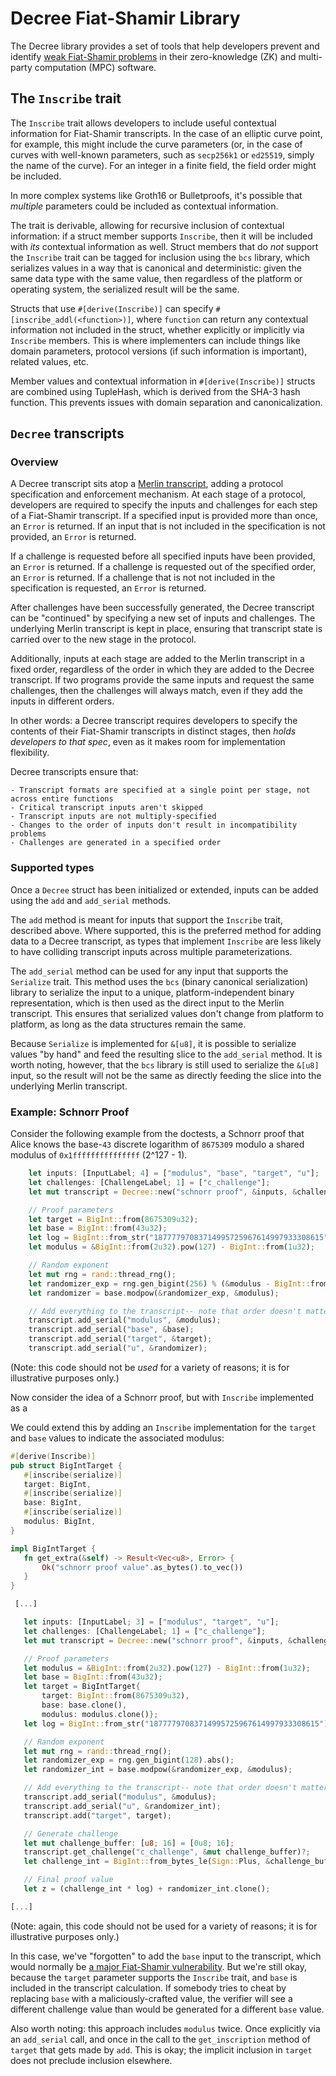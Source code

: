 # Decree Fiat-Shamir Library

The Decree library provides a set of tools that help developers prevent and identify [weak
Fiat-Shamir problems](https://eprint.iacr.org/2023/691) in their zero-knowledge (ZK) and
multi-party computation (MPC) software.

## The `Inscribe` trait

The `Inscribe` trait allows developers to include useful contextual information for Fiat-Shamir
transcripts.  In the case of an elliptic curve point, for example, this might include the curve
parameters (or, in the case of curves with well-known parameters, such as `secp256k1` or
`ed25519`, simply the name of the curve). For an integer in a finite field, the field order might
be included.

In more complex systems like Groth16 or Bulletproofs, it's possible that _multiple_ parameters
could be included as contextual information.

The trait is derivable, allowing for recursive inclusion of contextual information: if a struct
member supports `Inscribe`, then it will be included with _its_ contextual information as well.
Struct members that do _not_ support the `Inscribe` trait can be tagged for inclusion using
the `bcs` library, which serializes values in a way that is canonical and deterministic: given the
same data type with the same value, then regardless of the platform or operating system, the
serialized result will be the same.

Structs that use `#[derive(Inscribe)]` can specify `#[inscribe_addl(<function>)]`, where
`function` can return any contextual information not included in the struct, whether explicitly
or implicitly via `Inscribe` members. This is where implementers can include things like domain
parameters, protocol versions (if such information is important), related values, etc.

Member values and contextual information in `#[derive(Inscribe)]` structs are combined using
TupleHash, which is derived from the SHA-3 hash function. This prevents issues with domain
separation and canonicalization.

## `Decree` transcripts

### Overview

A Decree transcript sits atop a [Merlin transcript](https://github.com/zkcrypto/merlin), adding
a protocol specification and enforcement mechanism. At each stage of a protocol, developers
are required to specify the inputs and challenges for each step of a Fiat-Shamir transcript. If a
specified input is provided more than once, an `Error` is returned. If an input that is not
included in the specification is not provided, an `Error` is returned.

If a challenge is requested before all specified inputs have been provided, an `Error` is returned.
If a challenge is requested out of the specified order, an `Error` is returned. If a challenge that
is not not included in the specification is requested, an `Error` is returned.

After challenges have been successfully generated, the Decree transcript can be "continued" by
specifying a new set of inputs and challenges. The underlying Merlin transcript is kept in place,
ensuring that transcript state is carried over to the new stage in the protocol.

Additionally, inputs at each stage are added to the Merlin transcript in a fixed order, regardless
of the order in which they are added to the Decree transcript. If two programs provide the same
inputs and request the same challenges, then the challenges will always match, even if they add
the inputs in different orders.

In other words: a Decree transcript requires developers to specify the contents of their
Fiat-Shamir transcripts in distinct stages, then _holds developers to that spec_, even as it
makes room for implementation flexibility.

Decree transcripts ensure that:

    - Transcript formats are specified at a single point per stage, not across entire functions
    - Critical transcript inputs aren't skipped
    - Transcript inputs are not multiply-specified
    - Changes to the order of inputs don't result in incompatibility problems
    - Challenges are generated in a specified order


### Supported types

Once a `Decree` struct has been initialized or extended, inputs can be added using the `add` and
`add_serial` methods.

The `add` method is meant for inputs that support the `Inscribe` trait, described above. Where
supported, this is the preferred method for adding data to a Decree transcript, as types that
implement `Inscribe` are less likely to have colliding transcript inputs across multiple
parameterizations.

The `add_serial` method can be used for any input that supports the `Serialize` trait. This
method uses the `bcs` (binary canonical serialization) library to serialize the input to a unique,
platform-independent binary representation, which is then used as the direct input to the Merlin
transcript. This ensures that serialized values don't change from platform to platform, as long
as the data structures remain the same.

Because `Serialize` is implemented for `&[u8]`, it is possible to serialize values "by hand" and
feed the resulting slice to the `add_serial` method. It is worth noting, however, that the
`bcs` library is still used to serialize the `&[u8]` input, so the result will not be the same
as directly feeding the slice into the underlying Merlin transcript.

### Example: Schnorr Proof

Consider the following example from the doctests, a Schnorr proof that Alice knows the base-`43`
discrete logarithm of `8675309` modulo a shared modulus of `0x1fffffffffffffff` (2^127 - 1).

```rs
    let inputs: [InputLabel; 4] = ["modulus", "base", "target", "u"];
    let challenges: [ChallengeLabel; 1] = ["c_challenge"];
    let mut transcript = Decree::new("schnorr proof", &inputs, &challenges)?;

    // Proof parameters
    let target = BigInt::from(8675309u32);
    let base = BigInt::from(43u32);
    let log = BigInt::from_str("18777797083714995725967614997933308615").unwrap();
    let modulus = &BigInt::from(2u32).pow(127) - BigInt::from(1u32);

    // Random exponent
    let mut rng = rand::thread_rng();
    let randomizer_exp = rng.gen_bigint(256) % (&modulus - BigInt::from(1u32));
    let randomizer = base.modpow(&randomizer_exp, &modulus);

    // Add everything to the transcript-- note that order doesn't matter!
    transcript.add_serial("modulus", &modulus);
    transcript.add_serial("base", &base);
    transcript.add_serial("target", &target);
    transcript.add_serial("u", &randomizer);
```

(Note: this code should not be _used_ for a variety of reasons; it is for illustrative purposes
only.)

Now consider the idea of a Schnorr proof, but with `Inscribe` implemented as a

We could extend this by adding an `Inscribe` implementation for the `target` and `base` values to
indicate the associated modulus:

```rs
#[derive(Inscribe)]
pub struct BigIntTarget {
   #[inscribe(serialize)]
   target: BigInt,
   #[inscribe(serialize)]
   base: BigInt,
   #[inscribe(serialize)]
   modulus: BigInt,
}

impl BigIntTarget {
   fn get_extra(&self) -> Result<Vec<u8>, Error> {
       Ok("schnorr proof value".as_bytes().to_vec())
   }
}

 [...]

   let inputs: [InputLabel; 3] = ["modulus", "target", "u"];
   let challenges: [ChallengeLabel; 1] = ["c_challenge"];
   let mut transcript = Decree::new("schnorr proof", &inputs, &challenges)?;

   // Proof parameters
   let modulus = &BigInt::from(2u32).pow(127) - BigInt::from(1u32);
   let base = BigInt::from(43u32);
   let target = BigIntTarget{
       target: BigInt::from(8675309u32),
       base: base.clone(),
       modulus: modulus.clone()};
   let log = BigInt::from_str("18777797083714995725967614997933308615").unwrap();

   // Random exponent
   let mut rng = rand::thread_rng();
   let randomizer_exp = rng.gen_bigint(128).abs();
   let randomizer_int = base.modpow(&randomizer_exp, &modulus);

   // Add everything to the transcript-- note that order doesn't matter!
   transcript.add_serial("modulus", &modulus);
   transcript.add_serial("u", &randomizer_int);
   transcript.add("target", target);

   // Generate challenge
   let mut challenge_buffer: [u8; 16] = [0u8; 16];
   transcript.get_challenge("c_challenge", &mut challenge_buffer)?;
   let challenge_int = BigInt::from_bytes_le(Sign::Plus, &challenge_buffer);

   // Final proof value
   let z = (challenge_int * log) + randomizer_int.clone();

[...]

```

(Note: again, this code should not be used for a variety of reasons; it is for illustrative
purposes only.)

In this case, we've "forgotten" to add the `base` input to the transcript, which would normally be
[a major Fiat-Shamir vulnerability](). But we're still okay, because the `target` parameter supports
the `Inscribe` trait, and `base` is included in the transcript calculation.  If somebody tries to
cheat by replacing `base` with a maliciously-crafted value, the verifier will see a different
challenge value than would be generated for a different `base` value.

Also worth noting: this approach includes `modulus` twice. Once explicitly via an `add_serial`
call, and once in the call to the `get_inscription` method of `target` that gets made by `add`.
This is okay; the implicit inclusion in `target` does not preclude inclusion elsewhere.